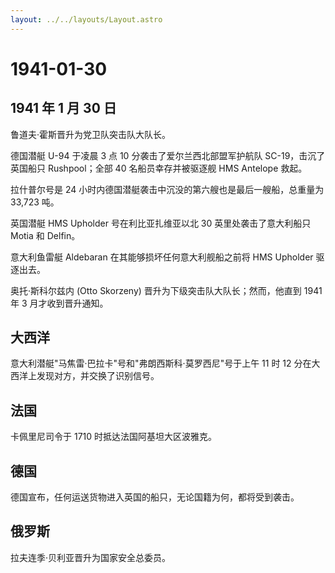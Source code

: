 ```yaml
---
layout: ../../layouts/Layout.astro
---
```


# 1941-01-30

## 1941 年 1 月 30 日

鲁道夫·霍斯晋升为党卫队突击队大队长。

德国潜艇 U-94 于凌晨 3 点 10 分袭击了爱尔兰西北部盟军护航队
SC-19，击沉了英国船只 Rushpool；全部 40 名船员幸存并被驱逐舰 HMS
Antelope 救起。

拉什普尔号是 24 小时内德国潜艇袭击中沉没的第六艘也是最后一艘船，总重量为
33,723 吨。

英国潜艇 HMS Upholder 号在利比亚扎维亚以北 30 英里处袭击了意大利船只
Motia 和 Delfin。

意大利鱼雷艇 Aldebaran 在其能够损坏任何意大利舰船之前将 HMS Upholder
驱逐出去。

奥托·斯科尔兹内 (Otto Skorzeny) 晋升为下级突击队大队长；然而，他直到
1941 年 3 月才收到晋升通知。

## 大西洋

意大利潜艇"马焦雷·巴拉卡"号和"弗朗西斯科·莫罗西尼"号于上午 11 时 12
分在大西洋上发现对方，并交换了识别信号。

## 法国

卡佩里尼司令于 1710 时抵达法国阿基坦大区波雅克。

## 德国

德国宣布，任何运送货物进入英国的船只，无论国籍为何，都将受到袭击。

## 俄罗斯

拉夫连季·贝利亚晋升为国家安全总委员。